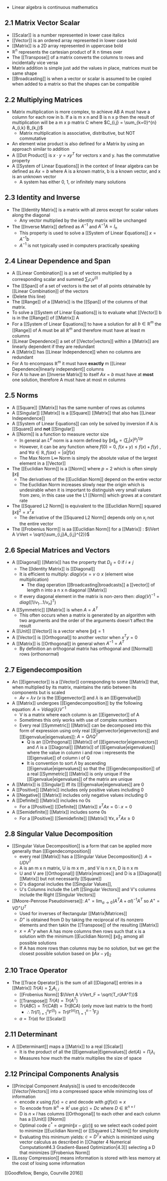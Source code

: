 - Linear algebra is continuous mathematics
## 2.1 Matrix Vector Scalar
- [[Scalar]] is a number represented in lower case italics 
- [[Vector]] is an ordered array represented in lower case bold
- [[Matrix]] is a 2D array represented in uppercase bold
- $\mathbb{R}^n$ represents the cartesian product of $\mathbb{R}$ n times over
- The [[Transpose]] of a matrix converts the columns to rows and incidentally vice versa
- Matrix addition is simple just add the values in place, matrices must be same shape
- [[Broadcasting]] is when a vector or scalar is assumed to be copied when added to a matrix so that the shapes can be compatible
## 2.2 Multiplying Matrices
- Matrix multiplication is more complex, to achieve AB A must have a column for each row in b. If a is m x n and B is n x p then the result of multiplication will be a m x p matrix C where $C_{i,j} = \sum_{k=0}^{n} A_{i,k} B_{k,j}$  
	- Matrix multiplication is associative, distributive, but NOT commutative
- An element wise product is also defined for a Matrix by using an approach similar to addition
- A [[Dot Product]] is $x \cdot y = xy^T$ for vectors x and y. has the commutative property
- A [[System of Linear Equations]] in the context of linear algebra can be defined as $Ax = b$ where A is a known matrix, b is a known vector, and x is an unknown vector
	- A system has either 0, 1, or infinitely many solutions
## 2.3 Identity and Inverse
- The [[Identity Matrix]] is a matrix with all zeros except for scalar values along the diagonal
	- Any vector multiplied by the identity matrix will be unchanged
- The [[Inverse Matrix]] defined as $A^{-1}$  and $A^{-1}A=I_n$ 
	- This property is used to solve a [[System of Linear Equations]] $x = A^{-1}b$ 
	- $A^{-1}$ is not typically used in computers practically speaking
## 2.4 Linear Dependence and Span
- A [[Linear Combination]] is a set of vectors multiplied by a corresponding scalar and summed $\sum_i c_{i}v^{(i)}$ 
- The [[Span]] of a set of vectors is the set of all points obtainable by [[Linear Combination]] of the vectors
-  (Delete this line)
- The [[Range]] of a  [[Matrix]] is the [[Span]] of the columns of that matrix.
- To solve a [[System of Linear Equations]] is to evaluate what [[Vector]] b is in the [[Range]] of [[Matrix]] A
- For a [[System of Linear Equations]] to have a solution for all $b \in \mathbb{R}^{m}$ the [[Range]] of A must be all $\mathbb{R}^{m}$ and therefore must have at least m columns
- [[Linear Dependence]] a set of [[Vector|vectors]] within a [[Matrix]] are linearly dependent if they are redundant
- A [[Matrix]] has [[Linear Independence]] when no columns are redundant
- For A to encompass  $\mathbb{R}^{m}$ it must have **exactly** m [[Linear Dependence|linearly independent]] columns
- For A to have an [[Inverse Matrix]] to itself $Ax=b$ must have at **most** one solution, therefore A must have at most m columns
## 2.5 Norms
- A [[Square]] [[Matrix]] has the same number of rows as columns
- A [[Singular]] [[Matrix]] is a [[Square]] [[Matrix]] that also has [[Linear Independence]] 
- A [[System of Linear Equations]] can only be solved by inversion if A is [[Square]] and **not** [[Singular]]
- A [[Norm]] is a function to measure vector size
	- In general an $L^{p}$ norm is a norm defined by $\lVert x \rVert _p = (\sum_i \lvert x \rvert ^p)^{1/p}$ 
	- However, it can be any function where $f(0) = 0$, $f(x + y) \le f(x) + f(y)$ , and $\forall \alpha \in \mathbb{R}, f(\alpha x ) = \lvert \alpha \rvert f(x)$ 
	- The Max Norm L$\infty$ Norm is simply the absolute value of the largest element in a [[Vector]] 
- The [[Euclidian Norm]] is a [[Norm]] where $p=2$   which is often simply $\lVert x \rVert$ 
	- The derivatives of the [[Euclidian Norm]] depend on the entire vector
	- The Euclidian Norm increases slowly near the origin which is undesirable when it is important to distinguish very small values from zero, in this case use the L1 [[Norm]] which grows at a constant rate
- The [[Squared L2 Norm]] is equivalent to the [[Euclidian Norm]] squared  $\lVert x \rVert^2 = x^{T}x$ 
	- The derivative of the [[Squared L2 Norm]] depends only on $x_i$ not the entire vector
- The [[Frobenius Norm]] is aa [[Euclidian Norm]] for a [[Matrix]] : $\lVert A \rVert = \sqrt{\sum_{i,j}A_{i,j}^{2}}$ 
## 2.6 Special Matrices and Vectors
- A [[Diagonal]] [[Matrix]] has the property that $D_{ij} = 0$ if $i \ne j$ 
	- The [[Identity Matrix]] is [[Diagonal]]
	- It is efficient to multiply: $diag(v)x = v \odot x$ (element wise multiplication)
		- The diag operation [[Broadcasting|broadcasts]] a [[vector]] of length n into a n x n diagonal [[Matrix]]
	- If every diagonal element in the matrix is non-zero then: $diag(V)^{-1} = diag([1/v_1 ... 1/v_n]^T)$ 
- A [[Symmetric]] [[Matrix]] is when $A = A^T$ 
	- This often occurs when a matrix is generated by an algorithm with two arguments and the order of the arguments doesn't affect the result
- A [[Unit]] [[Vector]] is a vector where $\lVert x \rVert = 1$ 
- A [[Vector]] is [[Orthogonal]] to another vector when $x^Ty = 0$ 
- A [[Matrix]] is [[Orthogonal]] in general when $A^{-1} = A^T$ 
	- By definition an orthogonal matrix has orthogonal and [[Normal]] rows (orthonormal)
## 2.7 Eigendecomposition
- An [[Eigenvector]] is a [[Vector]] corresponding to some [[Matrix]] that, when multiplied by its matrix, maintains the ratio between its components but is scaled
	- $Av = \lambda v$ ($v$ is the [[Eigenvector]] and $\lambda$ is an [[Eigenvalue]]) 
- A [[Matrix]] undergoes [[Eigendecomposition]] by the following equation: $A = Vdiag(\lambda)V^{-1}$ 
	- V is a matrix where each column is an [[Eigenvector]] of A
	- Sometimes this only works with use of complex numbers
	- Every real [[Symmetric]] [[Matrix]] can be decomposed into this form of expression using only real [[Eigenvector|eigenvectors]] and [[Eigenvalue|eigenvalues]]: $A = Q\Lambda Q^{T}$ 
		- Q is an [[Orthogonal]] [[Matrix]] of [[Eigenvector|eigenvectors]] and $\Lambda$ is a [[Diagonal]] [[Matrix]] of [[Eigenvalue|eigenvalues]] where the value in column i and row i represents the [[Eigenvalue]] of column i of Q
		- It is convention to sort $\Lambda$ by ascending [[Eigenvalue|eigenvalues]] so that the [[Eigendecomposition]] of a real [[Symmetric]] [[Matrix]] is only unique if the [[Eigenvalue|eigenvalues]] of the matrix are unique
- A [[Matrix]] is [[Singular]] iff its [[Eigenvalue|eigenvalues]] are 0
- A [[Positive]] [[Matrix]] includes only positive values including 0
- A [[Negative]] [[Matrix]] includes only negative values including 0
- A [[Definite]] [[Matrix]] includes no 0s
	- For a [[Positive]] [[Definite]] [[Matrix]] $x^TAx = 0 \therefore x=0$ 
- A [[Semidefinite]] [[Matrix]] includes some 0s
	- For a [[Positive]] [[Semidefinite]] [[Matrix]] $\forall x, x^TAx\ge0$ 
## 2.8 Singular Value Decomposition
- [[Singular Value Decomposition]] is a form that can be applied more generally than [[Eigendecomposition]] 
	- every real [[Matrix]] has a [[Singular Value Decomposition]]: $A=UDV^T$  
	- A is an m x n matrix, U is m x m , and V is n x n, D is n x m
	- U and V are [[Orthogonal]] [[Matrix|matrices]]  and D is a [[Diagonal]] [[Matrix]] but not necessarily [[Square]]
	- D's diagonal includes the [[Singular Values]], 
	- U's Columns include the Left [[Singular Vectors]] and V's columns include the Right [[Singular Vectors]]
- [[Moore-Penrose Pseudoinverse]]: $A^{+} = \lim_{\alpha \to 0} (A^{T}A+\alpha I)^{-1}A^{T}$ so $A^{+} = VD^{+}U^{T}$ 
	- Used for inverses of Rectangular [[Matrix|Matrices]] 
	- $D^+$ is obtained from D by taking the reciprocal of its nonzero elements and then takin the [[Transpose]] of the resulting [[Matrix]]
	- $x = A^{+}y$ when A has more columns then rows such that x is a solution with the minimum [[Euclidian Norm]] $\lVert x \rVert_2$ among all possible solutions
	- If A has more rows than columns may be no solution, but we get the closest possible solution based on $\lVert Ax-y \rVert_2$ 
## 2.10 Trace Operator
- The [[Trace Operator]] is the sum of all [[Diagonal]] entries in a [[Matrix]] $Tr(A) = \sum_{i}A_{i,i}$ 
	- [[Frobenius Norm]] $\lVert A \rVert_F = \sqrt{T_r(AA^T)}$ 
	- [[Transpose]] $Tr(A) = Tr(A^T)$ 
	- $Tr(ABC) = Tr(CAB) = Tr(BCA)$ (only move last matrix to the front)
		- $\therefore Tr(\Pi_{i=1}^{n}F^{(i)}) = Tr(F^{(n)} \Pi_{i=1}^{n-1}F_i)$
	- $a = Tr(a)$ for [[Scalar]]
## 2.11 Determinant
- A [[Determinant]] maps a [[Matrix]] to a real [[Scalar]] 
	- It is the product of all the [[Eigenvalue|Eigenvalues]] $det(A) = \Pi_i \lambda_i$ 
	- Measures how much the matrix multiplies the size of space
## 2.12 Principal Components Analysis
- [[Principal Component Analysis]] is used to encode/decode [[Vector|Vectors]] into a compressed space while minimizing loss of information
	- encode $x$ using $f(x) = c$ and decode with $g(f(x)) \approx x$ 
	- To encode from $\mathbb{R}^{n} \to \mathbb{R}^l$ use $g(c) = Dc$ where $D \in \mathbb{R}^{n \times l}$ 
	- D is $n \times l$ has columns [[Orthogonal]] to each other and each column has a [[Unit]] [[Norm]]
	- Optimal code $c^* = argmin \lVert x - g(c) \rVert$ so we select each coded point to minimize [[Euclidian Norm]] or [[Squared L2 Norm]] for simplicity 
	- Evaluating this minimum yields: $c = D^Tx$ which is minimized using vector calculus as described in [[Chapter 4 Numerical Computation#4.3 Gradient-Based Optimization|4.3]] selecting a D that minimizes [[Frobenius Norm]]
- [[Lossy Compression]] means information is stored with less memory at the cost of losing some information

[[Goodfellow, Bengio, Courville 2016]]